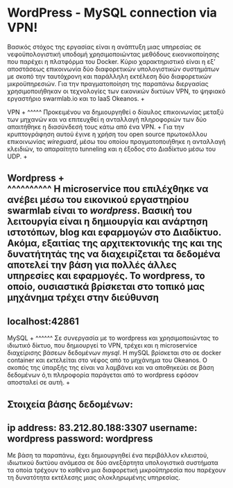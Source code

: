 WordPress - MySQL connection via VPN!
==================================== 
 
Βασικός στόχος της εργασίας είναι η ανάπτυξη μιας υπηρεσίας σε νεφοϋπολογιστική υποδομή χρησιμοποιώντας μεθόδους εικονικοποίησης που παρέχει η πλατφόρμα του Docker. Κύριο χαρακτηριστικό είναι η εξ’ αποστάσεως επικοινωνία δύο διαφορετικών υπολογιστικών συστημάτων με σκοπό την ταυτόχρονη και παράλληλη εκτέλεση δύο διαφορετικών μικροϋπηρεσιών. Για την πραγματοποίηση της παραπάνω διεργασίας χρησιμοποιήθηκαν οι τεχνολογίες των εικονικών δικτύων VPN, το ψηφιακό εργαστήριο swarmlab.io και το IaaS Οkeanos. + 


VPN + 
^^^^^ 
Προκειμένου να δημιουργηθεί ο δίαυλος επικοινωνίας μεταξύ των μηχανών και να επιτευχθεί η ανταλλαγή πληροφοριών των δύο απαιτήθηκε η διασύνδεσή τους κάτω από ένα VPN. + 
Για την κρυπτογράφηση αυτού έγινε η χρήση του open source πρωτοκόλλου επικοινωνίας *wireguard*, μέσω του οποίου πραγματοποιήθηκε η ανταλλαγή κλειδιών, το απαραίτητο tunneling και η έξοδος στο Διαδίκτυο μέσω του UDP.
 + 
 


Wordpress +  
^^^^^^^^^^
H microservice που επιλέχθηκε να ανέβει μέσω του εικονικού εργαστηρίου swarmlab είναι το *wordpress*. Βασική του λειτουργία είναι η δημιουργία και ανάρτηση ιστοτόπων, blog και εφαρμογών στο Διαδίκτυο. Ακόμα, εξαιτίας της αρχιτεκτονικής της και της δυνατήτητάς της να διαχειρίζεται τα δεδομένα αποτελεί την βάση για πολλές άλλες υπηρεσίες και εφαρμογές.
Το wordpress, το οποίο, ουσιαστικά βρίσκεται στο τοπικό μας μηχάνημα τρέχει στην διεύθυνση 
----
localhost:42861
----
 
 
MySQL + 
^^^^^^
Σε συνεργασία με το wordpress και χρησιμοποιώντας το ιδιωτικό δίκτυο, που δημιουργεί το VPN, τρέχει και η microservice διαχείρισης βάσεων δεδομένων *mysql*.
H mySQL βρίσκεται στο σε docker container και εκτελείται στο νέφος από το μηχάνημα του Okeanos.
Ο σκοπός της ύπαρξής της είναι να λαμβάνει και να αποθηκεύει σε βάση δεδομένων ό,τι πληροφορία παράγεται από το wordpress εφόσον αποσταλεί σε αυτή. 
    + 

Στοιχεία βάσης δεδομένων:
----
ip address:  83.212.80.188:3307
username:    wordpress
password:    wordpress
----
 
Με βάση τα παραπάνω, έχει δημιουργηθεί ένα περιβάλλον κλειστού, ιδιωτικού δικτύου ανάμεσα σε δύο ανεξάρτητα υπολογιστικά συστήματα τα οποία τρέχουν το καθένα μια διαφορετική μικροϋπηρεσία που παρέχουν τη δυνατότητα εκτέλεσης μιας ολοκληρωμένης υπηρεσίας.  

